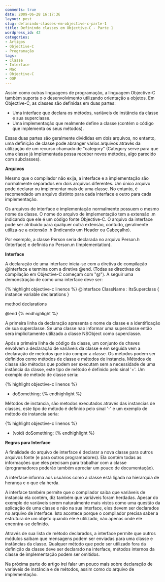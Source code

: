 ```yaml
---
comments: true
date: 2009-06-28 16:17:36
layout: post
slug: definindo-classes-em-objective-c-parte-1
title: Definindo classes em Objective-C - Parte 1
wordpress_id: 42
categories:
- Artigos
- Objective-C
- Programação
tags:
- Classe
- Interface
- Mac
- Objective-C
- OOP
---
```


Assim como outras linguagens de programação, a linguagem Objective-C também suporta o o desenvolvimento utilizando orientação a objetos. Em Objective-C, as classes são definidas em duas partes:

  * Uma interface que declara os métodos, variáveis de instância da classe e sua superclasse.	
  * Uma implementação que realmente define a classe (contém o código que implementa os seus métodos).

Essas duas partes são geralmente divididas em dois arquivos, no entanto, uma definição de classe pode abranger vários arquivos através da utilização de um recurso chamado de "category" (Category serve para que uma classe já implementada possa receber novos métodos, algo parecido com subclasses).

**Arquivos**

Mesmo que o compilador não exija, a interface e a implementação são normalmente separados em dois arquivos diferentes. Um único arquivo pode declarar ou implementar mais de uma classe. No entanto, é recomendado um arquivo distinto para cada interface e outro para cada implementação.

Os arquivos de interface e implementação normalmente possuem o mesmo nome da classe. O nome do arquivo de implementação tem a extensão .m indicando que ele é um código fonte Objective-C. O arquivo da interface pode ser atribuído para qualquer outra extensão, contudo, geralmente utiliza-se a extensão .h (Indicando um Header ou Cabeçalho).

Por exemplo, a classe Person seria declarada no arquivo Person.h (Interface) e definida no Person.m (Implementation).

**Interface**

A declaração de uma interface inicia-se com a diretiva de compilação @interface e termina com a diretiva @end. (Todas as directivas de compilação em Objective-C começam com "@"). A seguir uma demonstração de como uma interface deve ser:

{% highlight objective-c linenos %}
@interface ClassName : ItsSuperclass
{
instance variable declarations
}

method declarations

@end
{% endhighlight %}

A primeira linha da declaração apresenta o nome da classe e a identificação de sua superclasse. Se uma classe nao informar uma superclasse então sera implicitamente utilizado a classe NSObject como superclasse.

Após a primeira linha de código da classe, um conjunto de chaves envolvem a declaração de variáveis da classe e em seguida vem a declaração de metodos que irão compor a classe. Os métodos podem ser definidos como métodos de classe e métodos de instancia. Métodos de classe são métodos que podem ser executam sem a necessidade de uma instância da classe, este tipo de método é definido pelo sinal '+'. Um exemplo de método de classe seria:

{% highlight objective-c linenos %}
+ doSomething;
{% endhighlight %}

Métodos de instancia, são metodos executados através das instancias de classes, este tipo de método é definido pelo sinal '-' e um exemplo de método de instancia seria:

{% highlight objective-c linenos %}
- (void) doSomething;
{% endhighlight %}

**Regras para Interface**

A finalidade do arquivo de interface é declarar a nova classe para outros arquivos fonte (e para outros programadores). Ela contém todas as informações que eles precisam para trabalhar com a classe (programadores poderão também apreciar um pouco de documentação).

A interface informa aos usuários como a classe está ligada na hierarquia de herança e o que ela herda.

A interface também permite que o compilador saiba que variáveis de instancia ela contém, diz também que variáveis foram herdadas. Apesar do exemplo de variáveis serem naturalmente mais vistos como uma questão da aplicação de uma classe e não na sua interface, eles devem ser declarados no arquivo de interface. Isto acontece porque o compilador precisa saber a estrutura de um objeto quando ele é utilizado, não apenas onde ele encontra-se definido.

Através de sua lista de método declarados, a interface permite que outros módulos saibam que mensagens podem ser enviadas para uma classe e instâncias da classe. Qualquer método que pode ser utilizado fora da definição da classe deve ser declarado na interface, métodos internos da classe de implementação podem ser omitidos.

Na próxima parte do artigo irei falar um pouco mais sobre declaração de variáveis de instância e de métodos, assim como do arquivo de implementação.
